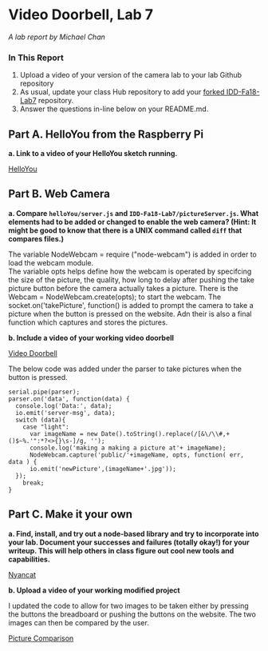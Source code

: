 # Video Doorbell, Lab 7

*A lab report by Michael Chan*

### In This Report

1. Upload a video of your version of the camera lab to your lab Github repository
1. As usual, update your class Hub repository to add your [forked IDD-Fa18-Lab7](/FAR-Lab/IDD-Fa18-Lab7) repository.
1. Answer the questions in-line below on your README.md.

## Part A. HelloYou from the Raspberry Pi

**a. Link to a video of your HelloYou sketch running.**

[HelloYou](https://youtu.be/XgwcEyXctdU)

## Part B. Web Camera

**a. Compare `helloYou/server.js` and `IDD-Fa18-Lab7/pictureServer.js`. What elements had to be added or changed to enable the web camera? (Hint: It might be good to know that there is a UNIX command called `diff` that compares files.)**

The variable NodeWebcam = require ("node-webcam") is added in order to load the webcam module.  
The variable opts helps define how the webcam is operated by specifcing the size of the picture, the quality, how long to delay after pushing the take picture button before the camera actually takes a picture. 
There is the Webcam = NodeWebcam.create(opts); to start the webcam.
The socket.on('takePicture', function() is added to prompt the camera to take a picture when the button is pressed on the website.  Adn their is also a final function which captures and stores the pictures.  

**b. Include a video of your working video doorbell**

[Video Doorbell](https://youtu.be/Fq2nImVmxTQ)

The below code was added under the parser to take pictures when the button is pressed.
```
serial.pipe(parser);
parser.on('data', function(data) {
  console.log('Data:', data);
  io.emit('server-msg', data);
  switch (data){
    case "light":
      var imageName = new Date().toString().replace(/[&\/\\#,+()$~%.'":*?<>{}\s-]/g, '');
      console.log('making a making a picture at'+ imageName);
      NodeWebcam.capture('public/'+imageName, opts, function( err, data ) {
      io.emit('newPicture',(imageName+'.jpg'));
  });
    break;
}
```

## Part C. Make it your own

**a. Find, install, and try out a node-based library and try to incorporate into your lab. Document your successes and failures (totally okay!) for your writeup. This will help others in class figure out cool new tools and capabilities.**

[Nyancat](https://youtu.be/HWAwThVGedk)

**b. Upload a video of your working modified project**

I updated the code to allow for two images to be taken either by pressing the buttons the breadboard or pushing the buttons on the website.  The two images can then be compared by the user.  

[Picture Comparison](https://youtu.be/vOtLAS--wZ0)
